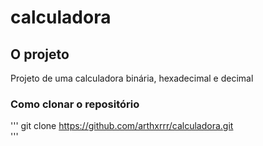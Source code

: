 # calculadora
 
## O projeto
Projeto de uma calculadora binária, hexadecimal e decimal

### Como clonar o repositório


'''
git clone https://github.com/arthxrrr/calculadora.git   
'''